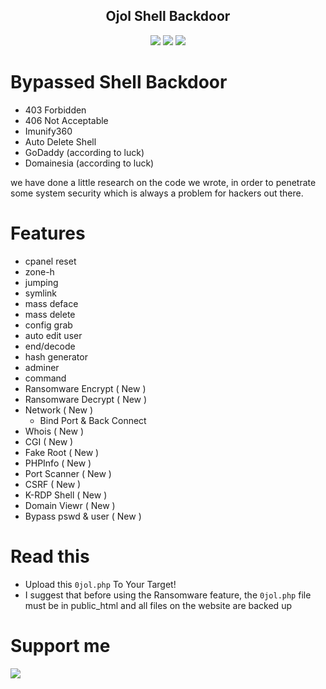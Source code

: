 <h2 align="center">Ojol Shell Backdoor </h2>

<p align="center">
	<img src="https://img.shields.io/badge/PHP-8.3.0-blue">
	<img src="https://img.shields.io/badge/LICENSE-MIT-lime">
 	<img src="https://img.shields.io/badge/Version-1.4.0-darkred">

</p>  

# Bypassed Shell Backdoor 
* 403 Forbidden
* 406 Not Acceptable
* Imunify360
* Auto Delete Shell
* GoDaddy (according to luck)
* Domainesia (according to luck)

we have done a little research on the code we wrote, in order to penetrate some system security which is always a problem for hackers out there.

# Features
* cpanel reset
* zone-h
* jumping
* symlink
* mass deface
* mass delete
* config grab
* auto edit user
* end/decode
* hash generator
* adminer
* command
* Ransomware Encrypt ( New )
* Ransomware Decrypt ( New )
* Network ( New )
  - Bind Port & Back Connect
* Whois ( New )
* CGI ( New )
* Fake Root ( New )
* PHPInfo ( New )
* Port Scanner ( New )
* CSRF ( New )
* K-RDP Shell ( New )
* Domain Viewr ( New )
* Bypass pswd & user ( New )

# Read this
- Upload this `0jol.php` To Your Target!
- I suggest that before using the Ransomware feature, the `0jol.php` file must be in public_html and all files on the website are backed up

# Support me
<a href="https://www.buymeacoffee.com/OJOLCYBERARMY"><img src="https://img.buymeacoffee.com/button-api/?text=Buy me a coffee&emoji=☕&slug=OJOLCYBERARMY&button_colour=FFDD00&font_colour=000000&font_family=Comic&outline_colour=000000&coffee_colour=ffffff" /></a>
